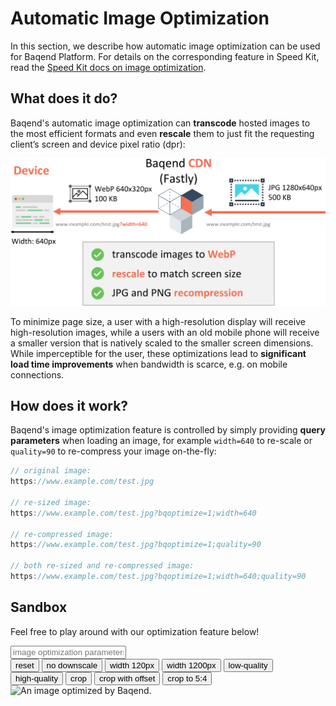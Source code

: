 # Automatic Image Optimization

In this section, we describe how automatic image optimization can be used for Baqend Platform. For details on the corresponding feature in Speed Kit, read the [Speed Kit docs on image optimization](../speed-kit/image-optimization/).


## What does it do?

Baqend's automatic image optimization can **transcode** hosted images to the most efficient formats and even **rescale** them to just fit the requesting client’s screen and device pixel ratio (dpr): 

![Baqend optimizes your images automatically and on-the-fly.](image-optimization.png)

To minimize page size, a user with a high-resolution display will receive high-resolution images, while a users with an old mobile phone will receive a smaller version that is natively scaled to the smaller screen dimensions. 
While imperceptible for the user, these optimizations lead to **significant load time improvements** when bandwidth is scarce, e.g. on mobile connections.

## How does it work?

Baqend's image optimization feature is controlled by simply providing **query parameters** when loading an image, for example `width=640` to re-scale or `quality=90` to re-compress your image on-the-fly: 
```javascript
// original image:
https://www.example.com/test.jpg

// re-sized image:
https://www.example.com/test.jpg?bqoptimize=1;width=640

// re-compressed image:
https://www.example.com/test.jpg?bqoptimize=1;quality=90

// both re-sized and re-compressed image:
https://www.example.com/test.jpg?bqoptimize=1;width=640;quality=90
```

## Sandbox

Feel free to play around with our optimization feature below!

<div class="image-optimization-container">
  <div class="row">
    <div class="image-optimization-url-panel">
      <input class="image-optimization-url-input" type="text" placeholder="image optimization parameters" onkeyup="refreshOptimizedImageDelayed()" id="options" >
    </div>
  </div>
  <div class="row h-100 image-optimization-button-panel">
   <button class="btn btn-primary" onclick="refreshOptimizedImage('')">reset</button> 
   <button class="btn btn-light" onclick="refreshOptimizedImage('?bqoptimize=1;downscale=false')">no downscale</button> 
   <button class="btn btn-light" onclick="refreshOptimizedImage('?bqoptimize=1;width=120')">width 120px</button> 
   <button class="btn btn-light" onclick="refreshOptimizedImage('?bqoptimize=1;width=1200;downscale=false')">width 1200px</button> 
   <button class="btn btn-light" onclick="refreshOptimizedImage('?bqoptimize=1;quality=1')">low-quality</button> 
   <button class="btn btn-light" onclick="refreshOptimizedImage('?bqoptimize=1;quality=100')">high-quality</button> 
   <button class="btn btn-light" onclick="refreshOptimizedImage('?bqoptimize=1;crop=100,200')">crop</button>
   <button class="btn btn-light" onclick="refreshOptimizedImage('?bqoptimize=1;crop=100,200,300,400')">crop with offset</button>
   <button class="btn btn-light" onclick="refreshOptimizedImage('?bqoptimize=1;crop=5:4')">crop to 5:4</button>

  </div>
  <div class="image-optimization-image-container">
   <img class="image-optimization-image" src="" alt="An image optimized by Baqend." id="image" > 
  </div>
</div>

<script>
var imageURL = "https://ksm.app.baqend.com/v1/file/www/%2Bimg/flyingq-hd-opt.png";
var options;

function refreshOptimizedImage(providedOptions) {
options = providedOptions || "";
    document.getElementById("options").value=options;
    document.getElementById("image").src = imageURL + options;
};

function refreshOptimizedImageDelayed() {
    debounce(refreshOptimizedImage, 100)();
};

function debounce(func, wait, immediate) {
  var timeout;
  return function() {
    var context = this, args = arguments;
    var later = function() {
      timeout = null;
      if (!immediate) func.apply(context, args);
    };
    var callNow = immediate && !timeout;
    clearTimeout(timeout);
    timeout = setTimeout(later, wait);
    if (callNow) func.apply(context, args);
  };
}

refreshOptimizedImage('?bqoptimize=1');
</script>

<!-- 
The ``  

### Parameters

For an extensive list of all the available parameters, please checkout the [**Fastly docs**](https://docs.fastly.com/api/imageopto/). 

If you want to play around with this feature a bit, check out Fastly's image optimization [**sandbox**](https://www.fastly.com/io)!
In the following, you can find an overview of some commonly used parameters:

- **width**: Resizes the image to the specified width in pixels (e.g. `width=640`) or relatively to the original width (e.g. `width=0.3`)
- **height**: Resizes the image to the specified height in pixels (e.g. `height=320`) or relatively to the original height (e.g. `height=0.3`)
- **quality**: Re-compresses the image; accepts values between `1` (low quality) and `100` (high quality)
 -->
